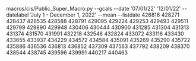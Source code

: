 macros/cis/Public_Super_Macro.py --gcals --date '07/01/22' '12/01/22' --datelabel 'July 1 - December 1, 2022' --mean --listdate 426816 428271 428437 428535 428588 428791 429095 429224 429253 429493 429511 429799 429890 429948 430406 430444 430900 431285 431304 431313 431374 431570 431991 432218 432548 432824 433072 433116 433430 433655 433937 434229 434572 434584 435091 435269 435290 435722 435886 436536 436813 436852 437309 437563 437792 438209 438370 438544 438745 439596 439991 440217 440463
